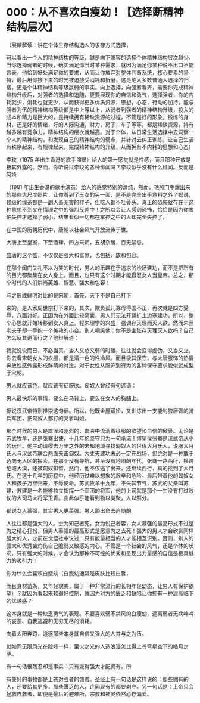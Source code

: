 # 000：从不喜欢白瘦幼！【选择断精神结构层次】

（展麟解读：讲在个体生存结构选人的求存方式选择，

可以看出一个人的精神结构的等级，越是向下兼容的选择个体精神结构层次越少，当你选择弱者的时候，确实满足你当时某种需求，就因为满足你某种说不出口不能言表，他恰到好处满足你的要求，从而让你放弃对整体判断系统，核心要素的坚持，最后用你接下来的时光被迫接受消耗和折磨，这是绝大多数普通人选择的归宿，更是个体精神结构等级赢弱的事实。向上选择，向强者看齐，需要你完成精神结构升级后，对强者的选择和追随，更要展现你的自信和勇气，选择强者，你的内耗就少，消耗也就更少，从而获得更多优质资源，思想，心态，行动的加持，能与强者为伍的精神结构等级都是中上等以上，从弱者到强者的精神结构升级，投入的成本和精力是巨大的，是持续拥有稀缺资源的过程，不管是好的形象，锻炼的身材，还是好的情绪，好的人际沟通，财力，房子，车子等等，都是稀缺资源，持有越多越有竞争力，精神结构的层次就越高。对于个体，从日常生活选择中去洞察一个人的精神结构，和发现自己的精神结构的弱点，并针对去纠正训练，让自己生活有秩序起来，有规律起来，完成精神结构的升级，从而拥有不内耗的思想和心态）

李玟（1975 年出生香港的歌手演员）给人的第一感觉就是性感，而且那种开放是极其外露的。然而，你听说过李玟的各种绯闻吗？李玟似乎没有什么绯闻。反而是阿娇

（1981 年出生香港的歌手演员）给人的感觉特别的清纯，然而，艳照门中爆出来的那些大尺度照片，让你看到了玉女的另一面，是不是完全出乎意料之外？据说，顶级的绿茶都是一副人畜无害的样子，但吃人都不吐骨头。真正的恐怖就存在于这种意想不到又在情理之中的强烈反差中！之所以会让人感到恐怖，恰恰是因为你害怕失控才选择了弱小，结果看似一切都在掌控之中的人却完全失控了。

在中国的历朝历代中，唐朝以社会风气开放流传于世。

大唐上至皇室，下至酒肆，四方来朝，五胡杂居，百无禁忌。

盛唐的这个盛，不仅仅是强大和富庶，也包括开放和包容。

在那个闺门失礼不以为笑的时代，男人的乐趣在于追求的沙场建功，而不是把所有的目光都聚集在女人身上。而且，也只有这个时期才能容忍女人当皇帝。总之，那个时代的人们崇尚英雄、智慧、强大和包容！

与之形成鲜明对比的是宋朝，首先，天下不是自己打下

来的，是人家周世宗打下来的，其次，欺负孤儿寡母得国不正，再次就是四方受辱，八面讨好。正因为在外面比较窝囊，男人们无法开疆扩土边塞建功，所以，整个心思就开始转移到女人身上。程朱理学的兴盛，强调存天理而灭人欲，然而朱熹老夫子却一手抱一个美艳的小妾。别人嘲笑他：你不是主张存天理灭人欲吗？自己怎么反其道而行之？他辩解道：

我就说说而已，不必当真。当人又怂又弱的时候，往往就会变得虚伪，又当又立。你去看宋朝女人的衣服，都是清一色的性冷风。而且极其保守，与大唐服饰的热情奔放性感外露形成鲜明的对比。对于女性从服饰到行为的各种保守要求貌似就成型于宋朝。

男人就应该色，就应该有征服欲。匈奴人曾经有句谚语：

男人最快乐的事情，要么在马背上，要么在女人的胸脯上。

据说汉武帝特别推崇这句话。所以，他既金屋藏娇，又训练出一支能封狼居胥的骑兵军团，把匈奴人都打的哭爹叫娘。

那个时代的男人是雄浑和刚烈的，血液中流淌着征服的欲望和自信的傲骨。无论是苏武牧羊，还是张骞出使，十几年的坚守只为一句承诺！博望侯张骞是汉武帝从小的玩伴。他主动请缨去万里之外的未知地域寻找匈奴人的世仇大月氏人，说服大月氏人与汉武帝联合两面夹击匈奴。大丈夫建功未必一定在战场，但绝对是一种敢于迈向无人区的探索。在那个没有导航，甚至没有地图的年代，张骞一路西行，横跨绝域大漠，还被匈奴扣留，然而，他不仅逃了出来，还继续西行，真的找到了大月氏。在这十几年的历程中，他经历过难以想象的艰辛和危险，最后带着他的匈奴女人和孩子万里归来，不辱使命。苏武牧羊十九年，不失其节气，苏武的父亲叫苏建，苏建是一名能够独立指挥一个军团的将军，他的上司就是那个一生没有打过败仗的大司马大将军卫青。由此似乎能看到物以类聚，人以群分。

都说女人慕强，其实男人更羡强。男人豁出命去追随的

人往往都是强大的人。士为知己者死，女为悦己者容，女人慕强的最高形式不过是为之精心打扮，但男人慕强的最高形式是愿意为之去死！强大的男人才会欣赏同样强大的人，之前在觉悟社中说过：只有能量相当的人才能相互识别。否则，别人的强大和优秀会灼伤自己脆弱又敏感的内心。不管是一个社会的风气，还是个体的状况，只有强大的时候，才会认为那种不可控的优秀和呈现出力量感的自信是极具魅力的吸引力！

你为什么会喜欢白瘦幼（白瘦幼通常是皮肤比较白皙，

而且身材苗条，又年轻貌美，属于一种非常流行的长相年轻幼态，让男人有保护欲望）？就因为看起来软弱好控制，就因为对方的匮乏和缺陷让你拥有一种居高临下的优越感？

这本身就是一种缺乏勇气的表现。不要喜欢弱不禁风的白瘦幼，远离弱者无病呻吟的哀怨、自我逃避和无穷无尽的消耗。

向着太阳奔跑，追逐那些本身就自信又强大的人并与之为伍。

就如同无限风光在险峰一样，萤火之光的人造浪漫怎比得上苍穹星空下的皓月之明。

有一句话很残忍却是事实：只有变得强大才配拥有，所

有美好的事物都是上苍对强者的馈赠。圣经上有一句话是这样说的：那些拥有的人，还要给其更多，那些匮乏的人，连同现有的都要剥夺。另一句话是：上帝只会拯救自救者，即便是最后的避难所，宗教和神灵依然心存偏爱。